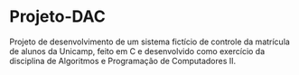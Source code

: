 # Projeto-DAC
Projeto de desenvolvimento de um sistema fictício de controle da matrícula de alunos da Unicamp, feito em C e desenvolvido como exercício da disciplina de Algoritmos e Programação de Computadores II.
